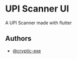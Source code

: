 
# UPI Scanner UI

A UPI Scanner made with flutter 


## Authors

- [@cryptic-exe](https://www.github.com/cryptic-exe)

  

